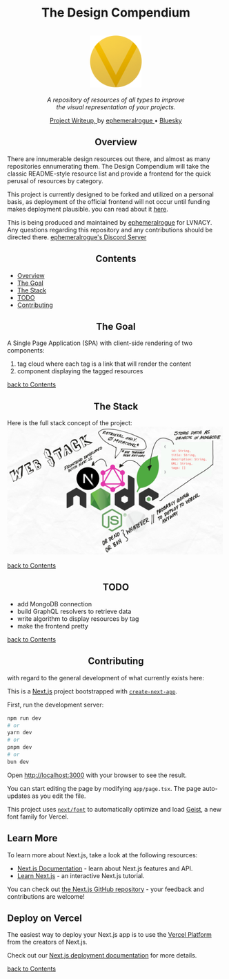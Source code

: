 <h1 align="center">The Design Compendium</h1>

<p align="center">
    <br>
    <img
        src="../assets/design-compendium-emblem.png"
        alt="design-compendium-emblem"
        width="120px"
    />
    <br>
    <br>
    <i>A repository of resources of all types to improve
        <br> the visual representation of your projects.
    </i>
    <br>
</p>

<p align="center">
    <a href="https://blog.ephemeralrogue.xyz/the-design-compendium">
        Project Writeup,
    </a> by
    <a href="https:////github.com/ephemeralrogue">
        ephemeralrogue
    </a>
    •
    <a href="https://bsky.app/profile/lvnacy.xyz">
        Bluesky
    </a>
    <br>
</p>

<a id="overview"></a>
<h2 align="center">Overview</h2>

There are innumerable design resources out there, and almost as many 
repositories ennumerating them. The Design Compendium will take the classic 
README-style resource list and provide a frontend for the quick perusal of 
resources by category.

This project is currently designed to be forked and utilized on a personal 
basis, as deployment of the official frontend will not occur until funding 
makes deployment plausible. you can read about it 
[here](https://blog.ephemeralrogue.xyz/the-design-compendium).

This is being produced and maintained by 
[ephemeralrogue](https://github.com/ephemeralrogue) 
for LVNACY. Any questions regarding this repository and any contributions 
should be directed there.
[ephemeralrogue's Discord Server](https://discord.gg/nh7mqGEfbw)

<a id="contents"></a>
<h2 align="center">Contents</h2>

- [Overview](#overview)
- [The Goal](#goal)
- [The Stack](#stack)
- [TODO](#todo)
- [Contributing](#contributing)

<a id="goal"></a>
<h2 align="center">The Goal</h2>

A Single Page Application (SPA) with client-side rendering of two components:
1. tag cloud where each tag is a link that will render the content
2. component displaying the tagged resources

[back to Contents](#contents)

<a id="stack"></a>
<h2 align="center">The Stack</h2>
Here is the full stack concept of the project:
<div>
    <img
        src="../assets/design-repo-concept.JPG"
        alt="visual design compendium concept"
        width="500px"
    />
</div>

[back to Contents](#contents)

<a id="todo"></a>
<h2 align="center">TODO</h2>

- add MongoDB connection
- build GraphQL resolvers to retrieve data
- write algorithm to display resources by tag
- make the frontend pretty

[back to Contents](#contents)

<a id="contributing"></a>
<h2 align="center">Contributing</h2>
with regard to the general development of what currently exists here:


This is a [Next.js](https://nextjs.org) project bootstrapped with [`create-next-app`](https://nextjs.org/docs/app/api-reference/cli/create-next-app).

First, run the development server:

```bash
npm run dev
# or
yarn dev
# or
pnpm dev
# or
bun dev
```

Open [http://localhost:3000](http://localhost:3000) with your browser to see the result.

You can start editing the page by modifying `app/page.tsx`. The page auto-updates as you edit the file.

This project uses [`next/font`](https://nextjs.org/docs/app/building-your-application/optimizing/fonts) to automatically optimize and load [Geist](https://vercel.com/font), a new font family for Vercel.

## Learn More

To learn more about Next.js, take a look at the following resources:

- [Next.js Documentation](https://nextjs.org/docs) - learn about Next.js features and API.
- [Learn Next.js](https://nextjs.org/learn) - an interactive Next.js tutorial.

You can check out [the Next.js GitHub repository](https://github.com/vercel/next.js) - your feedback and contributions are welcome!

## Deploy on Vercel

The easiest way to deploy your Next.js app is to use the [Vercel Platform](https://vercel.com/new?utm_medium=default-template&filter=next.js&utm_source=create-next-app&utm_campaign=create-next-app-readme) from the creators of Next.js.

Check out our [Next.js deployment documentation](https://nextjs.org/docs/app/building-your-application/deploying) for more details.

[back to Contents](#contents)